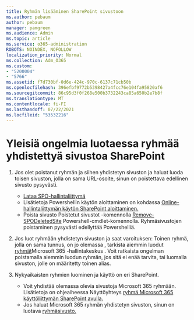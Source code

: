 ```yaml
---
title: Ryhmän lisääminen SharePoint sivustoon
ms.author: pebaum
author: pebaum
manager: pamgreen
ms.audience: Admin
ms.topic: article
ms.service: o365-administration
ROBOTS: NOINDEX, NOFOLLOW
localization_priority: Normal
ms.collection: Adm_O365
ms.custom:
- "5200004"
- "5766"
ms.assetid: f7d730bf-0d6e-424c-970c-6137c71cb50b
ms.openlocfilehash: 396efbf9772b5398427a4fcc76e104fa95820af6
ms.sourcegitcommit: 86c95d3f0f268e500b3732243ca85a650b2e7b8f
ms.translationtype: MT
ms.contentlocale: fi-FI
ms.lasthandoff: 07/22/2021
ms.locfileid: "53532216"
---
```

# <a name="common-issues-when-creating-a-group-connected-site-in-sharepoint"></a>Yleisiä ongelmia luotaessa ryhmää yhdistettyä sivustoa SharePoint

1. Jos olet poistanut ryhmän ja siihen yhdistetyn sivuston ja haluat luoda toisen sivuston, jolla on sama URL-osoite, sinun on poistettava edellinen sivusto pysyvästi.

   - [Lataa SPO-hallintaliittymä](https://support.office.com/article/introduction-to-the-sharepoint-online-management-shell-c16941c3-19b4-4710-8056-34c034493429)
   - Lisätietoja Powershellin käytön aloittaminen on kohdassa [Online-hallintaliittymän käytön SharePoint aloittaminen.](/powershell/module/sharepoint-online/remove-sposite)
   - Poista sivusto Poistetut sivustot -komennolla [Remove-SPODeletedSite](/powershell/module/sharepoint-online/remove-sposite?view=sharepoint-ps) Powershell-cmdlet-komennolla. Ryhmäsivustojen poistaminen pysyvästi edellyttää Powershelliä.

1. Jos luot ryhmään yhdistetyn sivuston ja saat varoituksen: Toinen ryhmä, jolla on sama tunnus, on jo olemassa , tarkista aiemmin luodut [ryhmät](https://admin.microsoft.com/AdminPortal/Home#/groups)Microsoft 365 -hallintakeskus . Voit ratkaista ongelman poistamalla aiemmin luodun ryhmän, jos sitä ei enää tarvita, tai luomalla sivuston, jolle on määritetty toinen alias.

1. Nykyaikaisten ryhmien luominen ja käyttö on eri SharePoint.

   - Voit yhdistää olemassa olevia sivustoja Microsoft 365 ryhmään. Lisätietoja on ohjeaiheessa Näyttöyhteys [ryhmä Microsoft 365 käyttöliittymän SharePoint avulla.](/sharepoint/dev/transform/modernize-connect-to-office365-group#connect-an-office-365-group-using-the-sharepoint-user-interface)
   - Jos haluat Microsoft 365 ryhmän yhdistetyn sivuston, sinun on luotava [ryhmäsivusto.](https://admin.microsoft.com/sharepoint)
